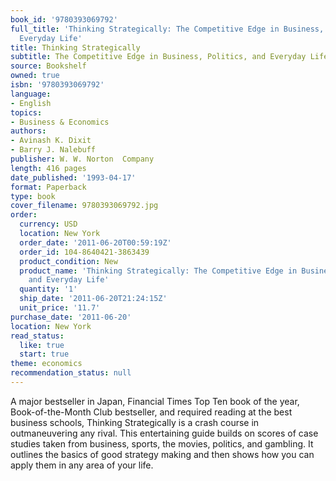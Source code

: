```yaml
---
book_id: '9780393069792'
full_title: 'Thinking Strategically: The Competitive Edge in Business, Politics, and
  Everyday Life'
title: Thinking Strategically
subtitle: The Competitive Edge in Business, Politics, and Everyday Life
source: Bookshelf
owned: true
isbn: '9780393069792'
language:
- English
topics:
- Business & Economics
authors:
- Avinash K. Dixit
- Barry J. Nalebuff
publisher: W. W. Norton  Company
length: 416 pages
date_published: '1993-04-17'
format: Paperback
type: book
cover_filename: 9780393069792.jpg
order:
  currency: USD
  location: New York
  order_date: '2011-06-20T00:59:19Z'
  order_id: 104-8640421-3863439
  product_condition: New
  product_name: 'Thinking Strategically: The Competitive Edge in Business, Politics,
    and Everyday Life'
  quantity: '1'
  ship_date: '2011-06-20T21:24:15Z'
  unit_price: '11.7'
purchase_date: '2011-06-20'
location: New York
read_status:
  like: true
  start: true
theme: economics
recommendation_status: null
---
```

A major bestseller in Japan, Financial Times Top Ten book of the year, Book-of-the-Month Club bestseller, and required reading at the best business schools, Thinking Strategically is a crash course in outmaneuvering any rival. This entertaining guide builds on scores of case studies taken from business, sports, the movies, politics, and gambling. It outlines the basics of good strategy making and then shows how you can apply them in any area of your life.
